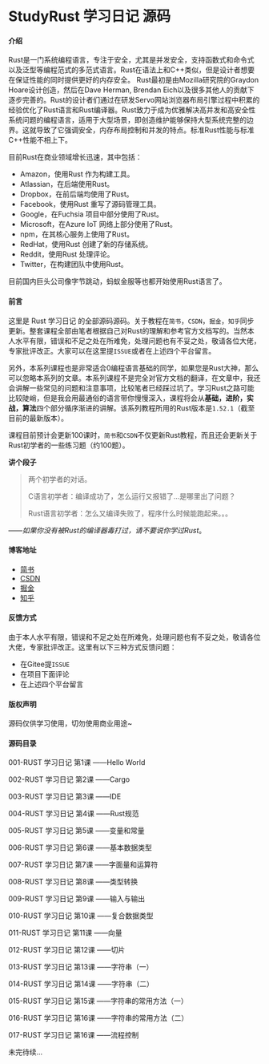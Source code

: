 # StudyRust 学习日记 源码

#### 介绍
Rust是一门系统编程语言，专注于安全，尤其是并发安全，支持函数式和命令式以及泛型等编程范式的多范式语言。Rust在语法上和C++类似，但是设计者想要在保证性能的同时提供更好的内存安全。 Rust最初是由Mozilla研究院的Graydon Hoare设计创造，然后在Dave Herman, Brendan Eich以及很多其他人的贡献下逐步完善的。Rust的设计者们通过在研发Servo网站浏览器布局引擎过程中积累的经验优化了Rust语言和Rust编译器。Rust致力于成为优雅解决高并发和高安全性系统问题的编程语言，适用于大型场景，即创造维护能够保持大型系统完整的边界。这就导致了它强调安全，内存布局控制和并发的特点。标准Rust性能与标准C++性能不相上下。

目前Rust在商业领域增长迅速，其中包括：

- Amazon，使用Rust 作为构建工具。
- Atlassian，在后端使用Rust。
- Dropbox，在前后端均使用了Rust。
- Facebook，使用Rust 重写了源码管理工具。
- Google，在Fuchsia 项目中部分使用了Rust。
- Microsoft，在Azure IoT 网络上部分使用了Rust。
- npm，在其核心服务上使用了Rust。
- RedHat，使用Rust 创建了新的存储系统。
- Reddit，使用Rust 处理评论。
- Twitter，在构建团队中使用Rust。

目前国内巨头公司像字节跳动，蚂蚁金服等也都开始使用Rust语言了。

#### 前言

这里是 Rust 学习日记 的全部源码源码。关于教程在`简书`，`CSDN`，`掘金`，`知乎`同步更新。整套课程全部由笔者根据自己对Rust的理解和参考官方文档写的。当然本人水平有限，错误和不足之处在所难免，处理问题也有不妥之处，敬请各位大佬，专家批评改正。大家可以在这里提`ISSUE`或者在上述四个平台留言。

另外，本系列课程也是非常适合0编程语言基础的同学，如果您是Rust大神，那么可以忽略本系列的文章。本系列课程不是完全对官方文档的翻译，在文章中，我还会讲解一些常见的问题和注意事项，比较笔者已经踩过坑了。学习Rust之路可能比较陡峭，但是我会用最通俗的语言带你慢慢深入，课程将会从**基础，进阶，实战，算法**四个部分循序渐进的讲解。该系列教程所用的Rust版本是`1.52.1`（截至目前的最新版本）。

课程目前预计会更新100课时，`简书`和`CSDN`不仅更新Rust教程，而且还会更新关于Rust初学者的一些练习题（约100题）。

**讲个段子**

> 两个初学者的对话。
>
> C语言初学者：编译成功了，怎么运行又报错了...是哪里出了问题？
>
> Rust语言初学者：怎么又编译失败了，程序什么时候能跑起来。。。

——*如果你没有被Rust的编译器毒打过，请不要说你学过Rust*。

#### 博客地址

* [简书](https://www.jianshu.com/u/573f6a58cd12)
* [CSDN](https://blog.csdn.net/a1595901624)
* [掘金](https://juejin.cn/user/1679709499033422)
* [知乎](http://www.zhihu.com/people/1595901624
  )

#### 反馈方式

由于本人水平有限，错误和不足之处在所难免，处理问题也有不妥之处，敬请各位大佬，专家批评改正。这里有以下三种方式反馈问题：
* 在Gitee提`ISSUE`
* 在项目下面评论
* 在上述四个平台留言

#### 版权声明

源码仅供学习使用，切勿使用商业用途~

#### 源码目录

001-RUST  学习日记 第1课 ——Hello World

002-RUST  学习日记 第2课 ——Cargo

003-RUST  学习日记 第3课 ——IDE

004-RUST  学习日记 第4课 ——Rust规范

005-RUST  学习日记 第5课 ——变量和常量

006-RUST  学习日记 第6课 ——基本数据类型

007-RUST  学习日记 第7课 ——字面量和运算符

008-RUST  学习日记 第8课 ——类型转换

009-RUST  学习日记 第9课 ——输入与输出

010-RUST  学习日记 第10课 ——复合数据类型

011-RUST  学习日记 第11课 ——向量

012-RUST  学习日记 第12课 ——切片

013-RUST  学习日记 第13课 ——字符串（一）

014-RUST  学习日记 第14课 ——字符串（二）

015-RUST  学习日记 第15课 ——字符串的常用方法（一）

016-RUST  学习日记 第16课 ——字符串的常用方法（二）

017-RUST  学习日记 第16课 ——流程控制

未完待续...